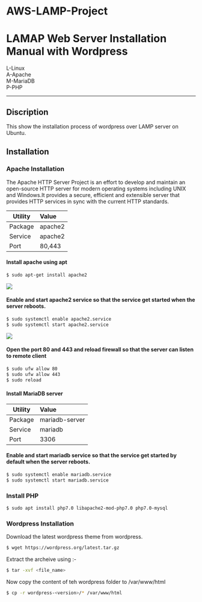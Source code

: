 # AWS-LAMP-Project
<h1> LAMAP Web Server Installation Manual with Wordpress </h1>

L-Linux <br>
A-Apache <br>
M-MariaDB<br>
P-PHP <br>
<hr>
<h2> Discription </h2>
<p>
 This show the installation process of wordpress over LAMP server on Ubuntu.
 </p>
    
<h2> Installation </h2>
<h3>Apache Installation </h3>
<p> The Apache HTTP Server Project is an effort to develop and maintain an open-source HTTP server for modern operating systems including UNIX and Windows.It provides a secure, efficient and extensible server that provides HTTP services in sync with the current HTTP standards.</p>

|Utility  | Value |
|---------|:---------|
|Package  | apache2 |
|Service	| apache2	|
|Port			|	80,443	|


#### Install apache using apt
```bash
$ sudo apt-get install apache2
 ```
<img src="https://github.com/Petabytz/AWS-Projects/blob/master.d/Screenshot%20from%202019-07-13%2011-43-34.png">

#### Enable and start apache2 service so that the service get started when the server reboots.
```bash
$ sudo systemctl enable apache2.service
$ sudo systemctl start apache2.service
```
<img src="https://github.com/Petabytz/AWS-Projects/blob/master.d/Screenshot%20from%202019-07-13%2013-12-18.png">

#### Open the port 80 and 443 and reload firewall so that the server can listen to remote client
```bash
$ sudo ufw allow 80
$ sudo ufw allow 443
$ sudo reload
```

#### Install MariaDB server

|Utility  | Value |
|---------|:---------|
|Package  | mariadb-server |
|Service	| mariadb	|
|Port			|	3306	|

#### Enable and start mariadb service so that the service get started by default when the server reboots.
```bash
$ sudo systemctl enable mariadb.service
$ sudo systemctl start mariadb.service
```
### Install PHP 
```bash
$ sudo apt install php7.0 libapache2-mod-php7.0 php7.0-mysql
```
### Wordpress Installation 
<p> Download the latest wordpress theme from wordpress. </p>

```bash
$ wget https://wordpress.org/latest.tar.gz
```
<p> Extract the archeive using :- </p>

 ```bash
$ tar -xvf <file_name>
 
````
<p> Now copy the content of teh wordpress folder to /var/www/html </p>

```bash
$ cp -r wordpress-<version>/* /var/www/html
```
